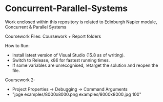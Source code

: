 # Concurrent-Parallel-Systems
Work enclosed within this repository is related to Edinburgh Napier module, Concurrent &amp; Parallel Systems

Coursework Files: Coursework + Report folders

How to Run: 
* Install latest version of Visual Studio (15.8 as of writing).
* Switch to Release, x86 for fastest running times.
* If some variables are unrecognised, retarget the solution and reopen the file.

Coursework 2:

* Project Properties -> Debugging -> Command Arguments
* "jpge examples/8000x8000.png examples/8000x8000.jpg 100"
